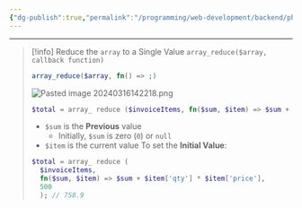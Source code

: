 ```yaml
---
{"dg-publish":true,"permalink":"/programming/web-development/backend/php/01-procedural/08-arrays/07-array-reduce/","tags":["programming","php","webdevelopment","backend"],"created":"2024-11-09T11:30:30.545+08:00"}
---
```



--- 
> [!info]
> Reduce the `array` to a Single Value
> `array_reduce($array, callback function)`
> ```php
> array_reduce($array, fn() => ;)
> ```
> 
> ![Pasted image 20240316142218.png](/img/user/PROGRAMMING/Web%20Development/Backend/PHP/01%20Procedural/08%20Arrays/attachments/Pasted%20image%2020240316142218.png)
> ```php
> $total = array_ reduce ($invoiceItems, fn($sum, $item) => $sum + $item['qty'] * $item['price']); // 258.9
> ```
> - `$sum` is the __Previous__ value
> 	- Initially, `$sum` is zero (`0`) or `null` 
> - `$item` is the current value
> To set the __Initial Value__:
> ```php
> $total = array_ reduce (
> 	$invoiceItems, 
> 	fn($sum, $item) => $sum + $item['qty'] * $item['price'],
> 	500
> 	); // 758.9
> ```

